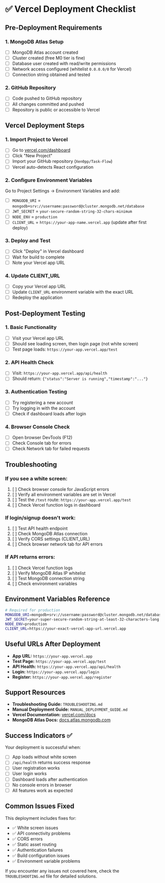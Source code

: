 # ✅ Vercel Deployment Checklist

## Pre-Deployment Requirements

### 1. MongoDB Atlas Setup
- [ ] MongoDB Atlas account created
- [ ] Cluster created (free M0 tier is fine)
- [ ] Database user created with read/write permissions
- [ ] Network access configured (whitelist `0.0.0.0/0` for Vercel)
- [ ] Connection string obtained and tested

### 2. GitHub Repository
- [ ] Code pushed to GitHub repository
- [ ] All changes committed and pushed
- [ ] Repository is public or accessible to Vercel

## Vercel Deployment Steps

### 1. Import Project to Vercel
- [ ] Go to [vercel.com/dashboard](https://vercel.com/dashboard)
- [ ] Click "New Project"
- [ ] Import your GitHub repository (`Xen0pp/Task-Flow`)
- [ ] Vercel auto-detects React configuration

### 2. Configure Environment Variables
Go to Project Settings → Environment Variables and add:

- [ ] `MONGODB_URI` = `mongodb+srv://username:password@cluster.mongodb.net/database`
- [ ] `JWT_SECRET` = `your-secure-random-string-32-chars-minimum`
- [ ] `NODE_ENV` = `production`
- [ ] `CLIENT_URL` = `https://your-app-name.vercel.app` (update after first deploy)

### 3. Deploy and Test
- [ ] Click "Deploy" in Vercel dashboard
- [ ] Wait for build to complete
- [ ] Note your Vercel app URL

### 4. Update CLIENT_URL
- [ ] Copy your Vercel app URL
- [ ] Update `CLIENT_URL` environment variable with the exact URL
- [ ] Redeploy the application

## Post-Deployment Testing

### 1. Basic Functionality
- [ ] Visit your Vercel app URL
- [ ] Should see loading screen, then login page (not white screen)
- [ ] Test page loads: `https://your-app.vercel.app/test`

### 2. API Health Check
- [ ] Visit: `https://your-app.vercel.app/api/health`
- [ ] Should return: `{"status":"Server is running","timestamp":"..."}`

### 3. Authentication Testing
- [ ] Try registering a new account
- [ ] Try logging in with the account
- [ ] Check if dashboard loads after login

### 4. Browser Console Check
- [ ] Open browser DevTools (F12)
- [ ] Check Console tab for errors
- [ ] Check Network tab for failed requests

## Troubleshooting

### If you see a white screen:
1. [ ] Check browser console for JavaScript errors
2. [ ] Verify all environment variables are set in Vercel
3. [ ] Test the `/test` route: `https://your-app.vercel.app/test`
4. [ ] Check Vercel function logs in dashboard

### If login/signup doesn't work:
1. [ ] Test API health endpoint
2. [ ] Check MongoDB Atlas connection
3. [ ] Verify CORS settings (CLIENT_URL)
4. [ ] Check browser network tab for API errors

### If API returns errors:
1. [ ] Check Vercel function logs
2. [ ] Verify MongoDB Atlas IP whitelist
3. [ ] Test MongoDB connection string
4. [ ] Check environment variables

## Environment Variables Reference

```bash
# Required for production
MONGODB_URI=mongodb+srv://username:password@cluster.mongodb.net/database?retryWrites=true&w=majority
JWT_SECRET=your-super-secure-random-string-at-least-32-characters-long
NODE_ENV=production
CLIENT_URL=https://your-exact-vercel-app-url.vercel.app
```

## Useful URLs After Deployment

- **App URL:** `https://your-app.vercel.app`
- **Test Page:** `https://your-app.vercel.app/test`
- **API Health:** `https://your-app.vercel.app/api/health`
- **Login:** `https://your-app.vercel.app/login`
- **Register:** `https://your-app.vercel.app/register`

## Support Resources

- **Troubleshooting Guide:** `TROUBLESHOOTING.md`
- **Manual Deployment Guide:** `MANUAL_DEPLOYMENT_GUIDE.md`
- **Vercel Documentation:** [vercel.com/docs](https://vercel.com/docs)
- **MongoDB Atlas Docs:** [docs.atlas.mongodb.com](https://docs.atlas.mongodb.com)

## Success Indicators ✅

Your deployment is successful when:
- [ ] App loads without white screen
- [ ] `/api/health` returns success response
- [ ] User registration works
- [ ] User login works
- [ ] Dashboard loads after authentication
- [ ] No console errors in browser
- [ ] All features work as expected

## Common Issues Fixed

This deployment includes fixes for:
- ✅ White screen issues
- ✅ API connectivity problems
- ✅ CORS errors
- ✅ Static asset routing
- ✅ Authentication failures
- ✅ Build configuration issues
- ✅ Environment variable problems

If you encounter any issues not covered here, check the `TROUBLESHOOTING.md` file for detailed solutions.

